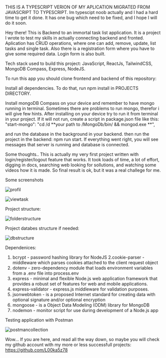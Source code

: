 # 
THIS IS A TYPESCRIPT VERION OF MY APLICATION MIGRATED FROM JAVASCRIPT TO TYPESCRIPT.
Im typescipt noob actually and I had a hard time to get it done.
It has one bug which need to be fixed, and I hope I will do it soon.


Hey there!
This is Backend to an  immortal task list application. It is a project I wrote to test my skills in actually connecting backend and fronted.
Aplication has CRUD operations, where one can add, remove, update, list tasks and single task. 
Also there is a registration form where you have to give some required data. Login form is also built.

Tech stack used to build this project:
JavaScript, ReactJs, TailwindCSS, MongoDB Compass, Express, NodeJS.

To run this app you should clone frontend and backend of this repository:

Install all dependencies. To do that, run npm install in PROJECTS DIRECTORY.

Install mongoDB Compass on your device and remember to have mongo running in terminal.
Sometimes there are problems to run mongo, therefor i will give few hints. 
After installing on your device try to run it from terminal in your project. If it will not run,
create a script in package.json file like this: 
"start-mongo": "cd /d **your path to /MongoDb/bin/ && mongod.exe **",

and run the database in the background in your backend.
then run the project in the backend: npm run start.
If everything went right,
you will see messages that server is running and database is connected.

Some thoughts..
This is actually my very first project written with login/register/logout feature that works. 
It took loads of time, a lot of effort, digging in docs, searching web looking for sollutions,
and watching some videos how it is made. So final result is ok, but it was a real challege for me.



Some screenshots



![profil](https://user-images.githubusercontent.com/110019733/222970835-10476025-c3d8-437d-8e22-ce2203441c10.png)




![viewtask](https://user-images.githubusercontent.com/110019733/222970830-6ed0b5e7-b8de-4987-882c-faf4f2621525.png)


Project structure:

![folderstructure](https://user-images.githubusercontent.com/110019733/222970176-f3baf453-e984-4fd0-8b57-9aff0f2f4391.png)

Project databes structure if needed:

![dbstructure](https://user-images.githubusercontent.com/110019733/222970237-1126e989-f950-4561-a6db-d21b88ba703f.png)


Dependenices: 

1. bcrypt - password hashing library for NodeJS
2.cookie-parser - middleware which parses cookies attached to the client request object
3. dotenv - zero-dependency module that loads environment variables from a .env file into process.env 
4. express -  minimal and flexible Node.js web application framework that provides a robust set of features for web and mobile applications.
5. express-validator - express.js middleware for validation purposes. 
6. jsonwebtoken - is a proposed Internet standard for creating data with optional signature and/or optional encryption 
7. mongoose -  is a Object Data Modeling (ODM) library for MongoDB
8. nodemon - monitor script for use during development of a Node.js app

Testing application with Postman

![postmancollection](https://user-images.githubusercontent.com/110019733/222971751-dd92305a-b4bc-44b8-a5de-c010285508d3.png)

Wow... If you are here, and read all the way down, so maybe you will check my github account with my more or less successfull projects:
https://github.com/L00ka5z78

